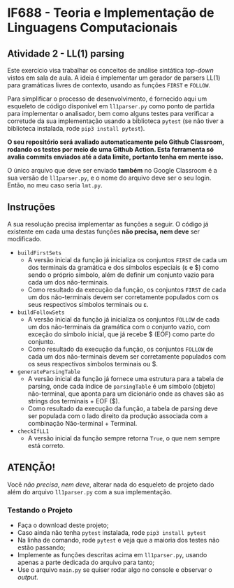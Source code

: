 # IF688 - Teoria e Implementação de Linguagens Computacionais

## Atividade 2 - LL(1) parsing

Este exercício visa trabalhar os conceitos de análise sintática *top-down* vistos em sala de aula. A ideia é implementar um gerador de parsers LL(1) para gramáticas livres de contexto, usando as funções `FIRST` e `FOLLOW`.

Para simplificar o processo de desenvolvimento, é fornecido aqui um esqueleto de código disponível em `ll1parser.py` como ponto de partida para implementar o analisador, bem como alguns testes para verificar a corretude da sua implementação usando a biblioteca `pytest` (se não tiver a biblioteca instalada, rode `pip3 install pytest`). 

**O seu repositório será avaliado automaticamente pelo Github Classroom, rodando os testes por meio de uma Github Action. Esta ferramenta só avalia commits enviados até a data limite, portanto tenha em mente isso.**

O único arquivo que deve ser enviado **também** no Google Classroom é a sua versão de `ll1parser.py`, e o nome do arquivo deve ser o seu login. Então, no meu caso seria `lmt.py`.

## Instruções

A sua resolução precisa implementar as funções a seguir. O código já existente em cada uma destas funções **não precisa, nem deve** ser modificado.

- `buildFirstSets`
  - A versão inicial da função já inicializa os conjuntos `FIRST` de cada um dos terminais da gramática e dos símbolos especiais (ε e $) como sendo o próprio símbolo, além de definir um conjunto vazio para cada um dos não-terminais. 
  - Como resultado da execução da função, os conjuntos `FIRST` de cada um dos não-terminais devem ser corretamente populados com os seus respectivos símbolos terminais ou ε.
- `buildFollowSets`
  - A versão inicial da função já inicializa os conjuntos `FOLLOW` de cada um dos não-terminais da gramática com o conjunto vazio, com exceção do símbolo inicial, que já recebe $ (EOF) como parte do conjunto. 
  - Como resultado da execução da função, os conjuntos `FOLLOW` de cada um dos não-terminais devem ser corretamente populados com os seus respectivos símbolos terminais ou $.
- `generateParsingTable`
  - A versão inicial da função já fornece uma estrutura para a tabela de parsing, onde cada índice de `parsingTable` é um símbolo (objeto) não-terminal, que aponta para um dicionário onde as chaves são as strings dos terminais + EOF ($).
  - Como resultado da execução da função, a tabela de parsing deve ser populada com o lado direito da produção associada com a combinação Não-terminal + Terminal.
- `checkIfLL1`
  - A versão inicial da função sempre retorna `True`, o que nem sempre está correto.


## ATENÇÃO!

Você _não precisa_, *nem deve*, alterar nada do esqueleto de projeto dado além do arquivo `ll1parser.py` com a sua implementação.

### Testando o Projeto
- Faça o download deste projeto;
- Caso ainda não tenha `pytest` instalada, rode `pip3 install pytest`
- Na linha de comando, rode `pytest` e veja que a maioria dos testes não estão passando; 
- Implemente as funções descritas acima em `ll1parser.py`, usando apenas a parte dedicada do arquivo para tanto;
- Use o arquivo `main.py` se quiser rodar algo no console e observar o *output*.